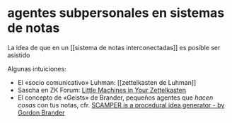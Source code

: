 # agentes subpersonales en sistemas de notas
La idea de que en un [[sistema de notas interconectadas]] es posible ser asistido 

Algunas intuiciones:

- El «socio comunicativo» Luhman: [[zettelkasten de Luhman]]
- Sascha en ZK Forum: [Little Machines in Your Zettelkasten](https://zettelkasten.de/posts/little-machines/)
- El concepto de «Geists» de Brander, pequeños agentes que *hacen cosas* con tus notas, cfr. [SCAMPER is a procedural idea generator - by Gordon Brander](https://subconscious.substack.com/p/scamper?sort=search&search=generative)
